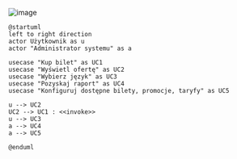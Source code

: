 ![image](https://github.com/user-attachments/assets/130b395a-2e55-42ba-a335-6a817e56c3eb)
```plantUML
@startuml
left to right direction
actor Użytkownik as u
actor "Administrator systemu" as a

usecase "Kup bilet" as UC1
usecase "Wyświetl ofertę" as UC2
usecase "Wybierz język" as UC3
usecase "Pozyskaj raport" as UC4
usecase "Konfiguruj dostępne bilety, promocje, taryfy" as UC5

u --> UC2
UC2 --> UC1 : <<invoke>>
u --> UC3
a --> UC4
a --> UC5

@enduml
```
